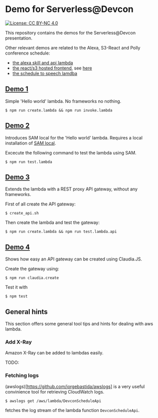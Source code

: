 # Demo for Serverless@Devcon

[![License: CC BY-NC 4.0](https://licensebuttons.net/l/by-nc/4.0/80x15.png)](https://creativecommons.org/licenses/by-nc/4.0/)

This repository contains the demos for the Serverless@Devcon presentation.

Other relevant demos are related to the Alexa, S3-React and Polly conference schedule:

- [the alexa skill and api lambda](https://github.com/koenighotze/alexa-devcon-schedule)
- [the react/s3 hosted frontend](https://github.com/koenighotze/devcon-schedule-ui), see [here](http://dschmitz.devcon.ui.s3-website-eu-west-1.amazonaws.com/)
- [the schedule to speech lamdba](https://github.com/koenighotze/devcon-schedule-to-speech)

## [Demo 1](demo1_hellodevcon)

Simple 'Hello world' lambda. No frameworks no nothing.

```
$ npm run create.lambda && npm run invoke.lambda
```

## [Demo 2](demo1_sam_local)

Introduces SAM local for the 'Hello world' lambda.
Requires a local installation of [SAM local](https://github.com/awslabs/aws-sam-local).


Excecute the following command to test the lambda using SAM.

```
$ npm run test.lambda
```

## [Demo 3](demo1_hellodevcon_api)

Extends the lambda with a REST proxy API gateway, without any frameworks.

First of all create the API gateway:

```
$ create_api.sh
```

Then create the lambda and test the gateway:

```
$ npm run create.lambda && npm run test.lambda.api
```

## [Demo 4](demo1_hellodevcon_claudiajs)

Shows how easy an API gateway can be created using Claudia.JS.

Create the gateway using:

```
$ npm run claudia.create
```

Test it with

```
$ npm test
```

## General hints

This section offers some general tool tips and hints for dealing with aws lambda.

### Add X-Ray

Amazon X-Ray can be added to lambdas easily.

TODO:

### Fetching logs

(awslogs)[https://github.com/jorgebastida/awslogs] is a very useful convinience tool for retrieving CloudWatch logs.

```
$ awslogs get /aws/lambda/DevconScheduleApi
```

fetches the log stream of the lambda function `DevconScheduleApi`.


